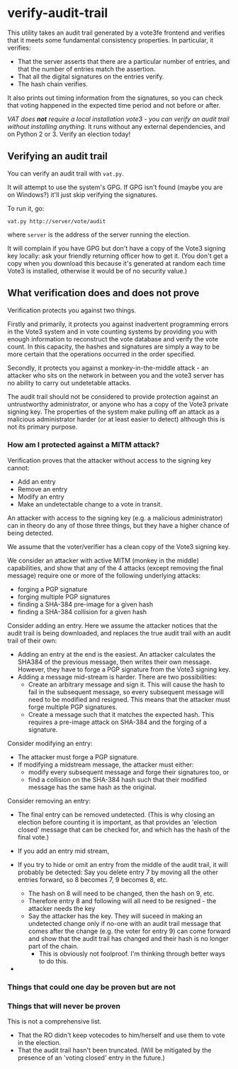 # verify-audit-trail #

This utility takes an audit trail generated by a vote3fe frontend and verifies that it meets some fundamental consistency properties. In particular, it verifies:

 * That the server asserts that there are a particular number of entries, and that the number of entries match the assertion.
 * That all the digital signatures on the entries verify.
 * The hash chain verifies.

It also prints out timing information from the signatures, so you can check that voting happened in the expected time period and not before or after.

*VAT does **not** require a local installation vote3 - you can verify an audit trail without installing anything.* It runs without any external dependencies, and on Python 2 or 3. Verify an election today!

## Verifying an audit trail ##

You can verify an audit trail with `vat.py`.

It will attempt to use the system's GPG. If GPG isn't found (maybe you are on Windows?) it'll just skip verifying the signatures.

To run it, go:

`vat.py http://server/vote/audit`

where `server` is the address of the server running the election.

It will complain if you have GPG but don't have a copy of the Vote3 signing key locally: ask your friendly returning officer how to get it. (You don't get a copy when you download this because it's generated at random each time Vote3 is installed, otherwise it would be of no security value.)

## What verification does and does not prove ##

Verification protects you against two things.

Firstly and primarily, it protects you against inadvertent programming errors in the Vote3 system and in vote counting systems by providing you with enough information to reconstruct the vote database and verify the vote count. In this capacity, the hashes and signatures are simply a way to be more certain that the operations occurred in the order specified.

Secondly, it protects you against a monkey-in-the-middle attack - an attacker who sits on the network in between you and the vote3 server has no ability to carry out undetetable attacks.

The audit trail should not be considered to provide protection against an untrustworthy administrator, or anyone who has a copy of the Vote3 private signing key. The properties of the system make pulling off an attack as a malicious administrator harder (or at least easier to detect) although this is not its primary purpose.

### How am I protected against a MITM attack?

Verification proves that the attacker without access to the signing key cannot:

 * Add an entry
 * Remove an entry
 * Modify an entry
 * Make an undetectable change to a vote in transit.

An attacker with access to the signing key (e.g. a malicious administrator) can in theory do any of those three things, but they have a higher chance of being detected.

We assume that the voter/verifier has a clean copy of the Vote3 signing key. 

We consider an attacker with active MITM (monkey in the middle) capabilities, and show that any of the 4 attacks (except removing the final message) require one or more of the following underlying attacks:

 - forging a PGP signature
 - forging multiple PGP signatures
 - finding a SHA-384 pre-image for a given hash
 - finding a SHA-384 collision for a given hash

Consider adding an entry. Here we assume the attacker notices that the audit trail is being downloaded, and replaces the true audit trail with an audit trail of their own:

 * Adding an entry at the end is the easiest. An attacker calculates the SHA384 of the previous message, then writes their own message. However, they have to forge a PGP signature from the Vote3 signing key.
 * Adding a message mid-stream is harder. There are two possibilities:
     * Create an arbitrary message and sign it. This will cause the hash to fail in the subsequent message, so every subsequent message will need to be modified and resigned. This means that the attacker must forge multiple PGP signatures.
     * Create a message such that it matches the expected hash. This requires a pre-image attack on SHA-384 and the forging of a signature.

Consider modifying an entry:
 * The attacker must forge a PGP signature.
 * If modifying a midstream message, the attacker must either:
     * modify every subsequent message and forge their signatures too, or
     * find a collision on the SHA-384 hash such that their modified message has the same hash as the original.

Consider removing an entry:
 * The final entry can be removed undetected. (This is why closing an election before counting it is important, as that provides an 'election closed' message that can be checked for, and which has the hash of the final vote.)

 * If you add an entry mid stream, 

 * If you try to hide or omit an entry from the middle of the audit trail, it will probably be detected: Say you delete entry 7 by moving all the other entries forward, so 8 becomes 7, 9 becomes 8, etc.
     * The hash on 8 will need to be changed, then the hash on 9, etc.
     * Therefore entry 8 and following will all need to be resigned - the attacker needs the key
     * Say the attacker has the key. They will suceed in making an undetected change only if no-one with an audit trail message that comes after the change (e.g. the voter for entry 9) can come forward and show that the audit trail has changed and their hash is no longer part of the chain.
         * This is obviously not foolproof. I'm thinking through better ways to do this.

 * 
   


### Things that could one day be proven but are not


### Things that will never be proven
This is not a comprehensive list.

 * That the RO didn't keep votecodes to him/herself and use them to vote in the election.
 * That the audit trail hasn't been truncated. (Will be mitigated by the presence of an 'voting closed' entry in the future.)
